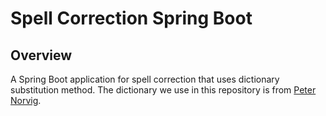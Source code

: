 # Spell Correction Spring Boot

## Overview

A Spring Boot application for spell correction that uses dictionary substitution method. The dictionary we use in this repository is from [Peter Norvig](https://norvig.com/ngrams/spell-errors.txt).
